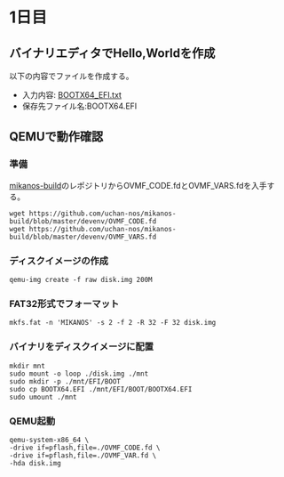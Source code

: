 # 1日目
## バイナリエディタでHello,Worldを作成
以下の内容でファイルを作成する。
- 入力内容: [BOOTX64_EFI.txt](./BOOTX64_EFI.txt)
- 保存先ファイル名:BOOTX64.EFI
## QEMUで動作確認
### 準備
[mikanos-build](https://github.com/uchan-nos/mikanos-build/)のレポジトリからOVMF_CODE.fdとOVMF_VARS.fdを入手する。
```
wget https://github.com/uchan-nos/mikanos-build/blob/master/devenv/OVMF_CODE.fd
wget https://github.com/uchan-nos/mikanos-build/blob/master/devenv/OVMF_VARS.fd
```

### ディスクイメージの作成
```
qemu-img create -f raw disk.img 200M
```
### FAT32形式でフォーマット
```
mkfs.fat -n 'MIKANOS' -s 2 -f 2 -R 32 -F 32 disk.img
```
### バイナリをディスクイメージに配置
```
mkdir mnt
sudo mount -o loop ./disk.img ./mnt
sudo mkdir -p ./mnt/EFI/BOOT
sudo cp BOOTX64.EFI ./mnt/EFI/BOOT/BOOTX64.EFI
sudo umount ./mnt
```
### QEMU起動
```
qemu-system-x86_64 \
-drive if=pflash,file=./OVMF_CODE.fd \
-drive if=pflash,file=./OVMF_VAR.fd \
-hda disk.img
```
